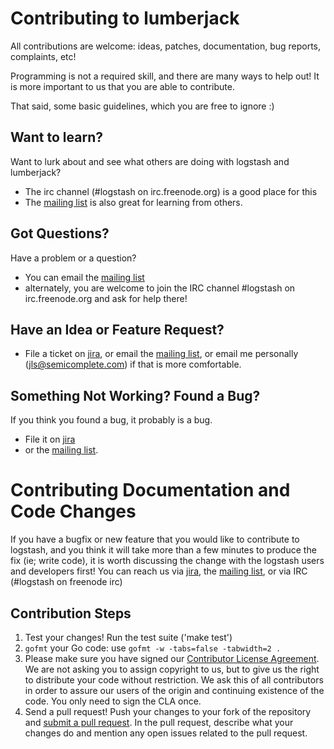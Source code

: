 # Contributing to lumberjack

All contributions are welcome: ideas, patches, documentation, bug reports,
complaints, etc!

Programming is not a required skill, and there are many ways to help out!
It is more important to us that you are able to contribute.

That said, some basic guidelines, which you are free to ignore :)

## Want to learn?

Want to lurk about and see what others are doing with logstash and lumberjack? 

* The irc channel (#logstash on irc.freenode.org) is a good place for this
* The [mailing list](http://groups.google.com/group/logstash-users) is also
  great for learning from others.

## Got Questions?

Have a problem or a question?
 
* You can email the [mailing list](http://groups.google.com/group/logstash-users)
* alternately, you are welcome to join the IRC channel #logstash on
irc.freenode.org and ask for help there!

## Have an Idea or Feature Request?

* File a ticket on [jira](https://github.com/jordansissel/lumberjack), or email the
  [mailing list](http://groups.google.com/group/logstash-users), or email
  me personally (jls@semicomplete.com) if that is more comfortable.

## Something Not Working? Found a Bug?

If you think you found a bug, it probably is a bug.

* File it on [jira](https://github.com/jordansissel/lumberjack)
* or the [mailing list](http://groups.google.com/group/logstash-users).

# Contributing Documentation and Code Changes

If you have a bugfix or new feature that you would like to contribute to
logstash, and you think it will take more than a few minutes to produce the fix
(ie; write code), it is worth discussing the change with the logstash users and
developers first! You can reach us via
[jira](https://github.com/jordansissel/lumberjack), the [mailing
list](http://groups.google.com/group/logstash-users), or via IRC (#logstash on
freenode irc)

## Contribution Steps

1. Test your changes! Run the test suite ('make test')
1. `gofmt` your Go code: use `gofmt -w -tabs=false -tabwidth=2 .`
1. Please make sure you have signed our [Contributor License
   Agreement](http://www.elasticsearch.org/contributor-agreement/). We are not
   asking you to assign copyright to us, but to give us the right to distribute
   your code without restriction. We ask this of all contributors in order to
   assure our users of the origin and continuing existence of the code. You
   only need to sign the CLA once.
1. Send a pull request! Push your changes to your fork of the repository and
   [submit a pull
   request](https://help.github.com/articles/using-pull-requests). In the pull
   request, describe what your changes do and mention any open issues related
   to the pull request.


